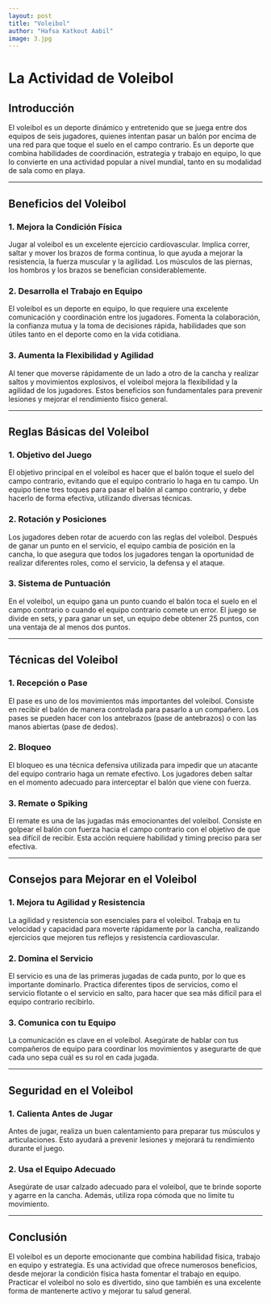 ```yaml
---
layout: post
title: "Voleibol"
author: "Hafsa Katkout Aabil"
image: 3.jpg
---
```

# La Actividad de Voleibol

## Introducción  
El voleibol es un deporte dinámico y entretenido que se juega entre dos equipos de seis jugadores, quienes intentan pasar un balón por encima de una red para que toque el suelo en el campo contrario. Es un deporte que combina habilidades de coordinación, estrategia y trabajo en equipo, lo que lo convierte en una actividad popular a nivel mundial, tanto en su modalidad de sala como en playa.

---

## Beneficios del Voleibol  

### 1. **Mejora la Condición Física**  
Jugar al voleibol es un excelente ejercicio cardiovascular. Implica correr, saltar y mover los brazos de forma continua, lo que ayuda a mejorar la resistencia, la fuerza muscular y la agilidad. Los músculos de las piernas, los hombros y los brazos se benefician considerablemente.

### 2. **Desarrolla el Trabajo en Equipo**  
El voleibol es un deporte en equipo, lo que requiere una excelente comunicación y coordinación entre los jugadores. Fomenta la colaboración, la confianza mutua y la toma de decisiones rápida, habilidades que son útiles tanto en el deporte como en la vida cotidiana.

### 3. **Aumenta la Flexibilidad y Agilidad**  
Al tener que moverse rápidamente de un lado a otro de la cancha y realizar saltos y movimientos explosivos, el voleibol mejora la flexibilidad y la agilidad de los jugadores. Estos beneficios son fundamentales para prevenir lesiones y mejorar el rendimiento físico general.

---

## Reglas Básicas del Voleibol  

### 1. **Objetivo del Juego**  
El objetivo principal en el voleibol es hacer que el balón toque el suelo del campo contrario, evitando que el equipo contrario lo haga en tu campo. Un equipo tiene tres toques para pasar el balón al campo contrario, y debe hacerlo de forma efectiva, utilizando diversas técnicas.

### 2. **Rotación y Posiciones**  
Los jugadores deben rotar de acuerdo con las reglas del voleibol. Después de ganar un punto en el servicio, el equipo cambia de posición en la cancha, lo que asegura que todos los jugadores tengan la oportunidad de realizar diferentes roles, como el servicio, la defensa y el ataque.

### 3. **Sistema de Puntuación**  
En el voleibol, un equipo gana un punto cuando el balón toca el suelo en el campo contrario o cuando el equipo contrario comete un error. El juego se divide en sets, y para ganar un set, un equipo debe obtener 25 puntos, con una ventaja de al menos dos puntos.

---

## Técnicas del Voleibol  

### 1. **Recepción o Pase**  
El pase es uno de los movimientos más importantes del voleibol. Consiste en recibir el balón de manera controlada para pasarlo a un compañero. Los pases se pueden hacer con los antebrazos (pase de antebrazos) o con las manos abiertas (pase de dedos).

### 2. **Bloqueo**  
El bloqueo es una técnica defensiva utilizada para impedir que un atacante del equipo contrario haga un remate efectivo. Los jugadores deben saltar en el momento adecuado para interceptar el balón que viene con fuerza.

### 3. **Remate o Spiking**  
El remate es una de las jugadas más emocionantes del voleibol. Consiste en golpear el balón con fuerza hacia el campo contrario con el objetivo de que sea difícil de recibir. Esta acción requiere habilidad y timing preciso para ser efectiva.

---

## Consejos para Mejorar en el Voleibol  

### 1. **Mejora tu Agilidad y Resistencia**  
La agilidad y resistencia son esenciales para el voleibol. Trabaja en tu velocidad y capacidad para moverte rápidamente por la cancha, realizando ejercicios que mejoren tus reflejos y resistencia cardiovascular.

### 2. **Domina el Servicio**  
El servicio es una de las primeras jugadas de cada punto, por lo que es importante dominarlo. Practica diferentes tipos de servicios, como el servicio flotante o el servicio en salto, para hacer que sea más difícil para el equipo contrario recibirlo.

### 3. **Comunica con tu Equipo**  
La comunicación es clave en el voleibol. Asegúrate de hablar con tus compañeros de equipo para coordinar los movimientos y asegurarte de que cada uno sepa cuál es su rol en cada jugada.

---

## Seguridad en el Voleibol  

### 1. **Calienta Antes de Jugar**  
Antes de jugar, realiza un buen calentamiento para preparar tus músculos y articulaciones. Esto ayudará a prevenir lesiones y mejorará tu rendimiento durante el juego.

### 2. **Usa el Equipo Adecuado**  
Asegúrate de usar calzado adecuado para el voleibol, que te brinde soporte y agarre en la cancha. Además, utiliza ropa cómoda que no limite tu movimiento.

---

## Conclusión  
El voleibol es un deporte emocionante que combina habilidad física, trabajo en equipo y estrategia. Es una actividad que ofrece numerosos beneficios, desde mejorar la condición física hasta fomentar el trabajo en equipo. Practicar el voleibol no solo es divertido, sino que también es una excelente forma de mantenerte activo y mejorar tu salud general.
